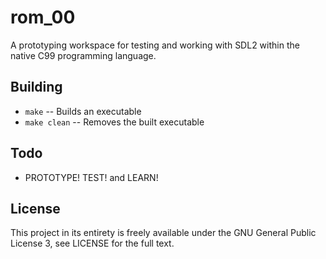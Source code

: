 # rom_00

A prototyping workspace for testing and working with SDL2 within the native C99 programming language.

## Building

- `make` -- Builds an executable
- `make clean` -- Removes the built executable

## Todo

- PROTOTYPE! TEST! and LEARN!

## License

This project in its entirety is freely available under the GNU General Public License 3, see LICENSE for the full text.
